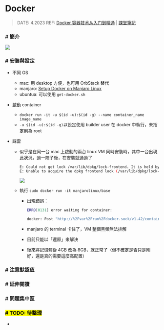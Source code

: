 ##### <!-- 收起 -->

<style> 
.imgBox{
  display: flex; 
  flex-direction: column; 
  margin: 5%; 
  justify-content: center;
  border: 2px solid black;
}
</style>

<!------------  style  ------------>

<!----------- ref start ----------->

[docker 容器技术从入门到精通]: https://www.udemy.com/course/docker-china/learn/lecture/27213604#overview
[課堂筆記]: https://dockertips.readthedocs.io/en/latest/
[setup docker on manjaro linux]: https://credibledev.com/setup-docker-on-manjaro-linux/

<!------------ ref end ------------>

# Docker

> DATE: 4.2023
> REF: [Docker 容器技术从入门到精通] | [課堂筆記]

### # 簡介

![](https://i.imgur.com/NQOoI0m.png)

### # 安裝與設定

- 不同 OS

  - mac: 用 desktop 方便，也可用 OrbStack 替代
  - manjaro: [Setup Docker on Manjaro Linux]
  - ubuntua: 可以使用 `get-docker.sh`

- 啟動 container

  - `docker run -it -u $(id -u):$(id -g) --name container_name image_name`
  - `-u $(id -u):$(id -g)`以設定使用 builder user 在 docker 中執行，未指定則為 root

- 踩雷

  - 似乎是在同一台 mac 上啟動的兩台 linux VM 同時安裝時，其中一台出現此狀況，過一陣子後，在安裝就通過了

    ```sh
    E: Could not get lock /var/lib/dpkg/lock-frontend. It is held by process 23606 (unattended-upgr)
    E: Unable to acquire the dpkg frontend lock (/var/lib/dpkg/lock-frontend), is another process using it?
    ```

    ![](https://i.imgur.com/iRHUQmp.jpg)

  - 執行 `sudo docker run -it manjarolinux/base`

    - 出現錯誤：

      ```sh
      ERRO[0131] error waiting for container:

      docker: Post "http://%2Fvar%2Frun%2Fdocker.sock/v1.42/containers/6e0067bf32173e5e55907b38eaa071632453d45700ed46e8fffb121dcabd6242/start": dial unix /var/run/docker.sock: i/o timeout.
      ```

    - manjaro 的 terminal 卡住了，VM 整個黑頻無法排解
    - 目前只能以「還原」來解決
    - 後來將記憶體從 4GB 改為 8GB，就正常了（但不確定是否只是剛好，還是真的需要這麼高配置）

### # 注意默認值

### # 延伸閱讀

### # 問題集中區

### <mark># TODO: 待整理</mark>

-
